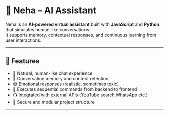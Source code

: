 # 🤖 Neha – AI Assistant

Neha is an **AI-powered virtual assistant** built with **JavaScript** and **Python** that simulates human-like conversations.  
It supports memory, contextual responses, and continuous learning from user interactions.  

---

## 🚀 Features
- 💬 Natural, human-like chat experience  
- 🧠 Conversation memory and context retention  
- 😅 Emotional responses (realistic, sometimes toxic)  
- 🔗 Executes sequential commands from backend to frontend  
- 📺 Integrated with external APIs (YouTube search,WhatsApp etc.)  
- 🔐 Secure and modular project structure  

---
 
<!-- {
  "name": "backend",
  "version": "1.0.0",
  "main": "index.js",
  "type": "module",
  "scripts": {
    "dev":"nodemon server.js"
  },
  "keywords": [],
  "author": "",
  "license": "ISC",
  "description": "",
  "dependencies": {
    "@huggingface/inference": "^3.6.2",
    "@modelcontextprotocol/sdk": "^1.9.0",
    "axios": "^1.8.4",
    "cors": "^2.8.5",
    "dotenv": "^16.4.7",
    "express": "^5.1.0",
    "fs": "^0.0.1-security",
    "gtts": "^0.2.1",
    "gtts.js": "^1.0.1",
    "mongodb": "^6.15.0",
    "mongoose": "^8.13.1",
    "nodemon": "^3.1.9",
    "openai": "^4.91.1",
    "zod": "^3.24.2"
  },
  "devDependencies": {
    "concurrently": "^9.1.2"
  }
} -->





